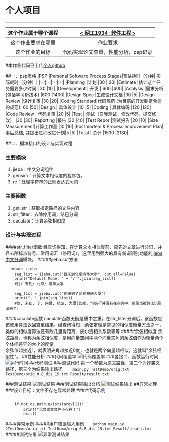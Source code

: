 # 个人项目

----------

| 这个作业属于哪个课程 | [< 网工1934-软件工程 >](https://edu.cnblogs.com/campus/gdgy/networkengineering1934-Softwareengineering) |
|:-----------------:|:---------------:|
| 这个作业要求在哪里| [作业要求](https://edu.cnblogs.com/campus/gdgy/networkengineering1934-Softwareengineering/homework/12136) |
| 这个作业的目标 | 代码实现论文查重，性能分析，psp记录 |

#本作业代码已上传[个人github](https://github.com/SD-DYL/3119005398)

##一、psp表格
|PSP	|Personal Software Process Stages|预估耗时（分钟|	实际耗时（分钟）|
|:-:|:-:|:-:|:-:|
|Planning		|计划					|30 	| 20|
|Estimate		|估计这个任务需要多少时间	|	30	|10 |
|Development	|	开发					|	600	|400|
|Analysis		|需求分析(包括学习新技术)	|600	|1400|
|Design Spec	|生成设计文档			|30			|5|
|Design Review	|设计复审				|30			|20|
|Coding Standard|代码规范 (为目前的开发制定合适的规范)|	60	|50|
|Design			| 具体设计				|10		|5|
|Coding			| 具体编码				|120	|120|
|Code Review	| 代码复审				|20		|5|
|Test			| 测试（自我测试，修改代码，提交修改）	|30	|30|
|Reporting		|报告					|30		|40|
|Test Repor		|测试报告				|20		|10|
|Size Measurement|计算工作量				|10		|10|
|Postmortem & Process Improvement Plan|事后总结, 并提出过程改进计划|5	|5|
|Total			|	总计					|1530	|2130|

##二、模块接口的设计与实现过程
### 主要模块
1. jieba：中文分词组件
2. gensim：计算文本相似度的程序包。
2. re：处理字符串的正则表达式re包
### 主要函数
1. get_str：获取指定路径的文件内容
2. str_filter：去除停用词，结巴分词
3. caculate：计算余弦相似度
### 设计与实现过程
####str_filter函数
经查询得知，在计算文本相似度前，应先对文章进行分词，并且去除标点符号、常用词汇（停用词），这里用到强大的具有新词识别功能的[jieba中文分词](https://github.com/fxsjy/jieba)模块。
#####jieba.cut方法
```
  import jieba
    seg_list = jieba.cut("我来到北京清华大学", cut_all=False)
    print("Default Mode: " + "/ ".join(seg_list))
    #我/ 来到/ 北京/ 清华大学

    seg_list = jieba.cut("他来到了网易杭研大厦")
    print(", ".join(seg_list))
    #他, 来到, 了, 网易, 杭研, 大厦(此处，“杭研”并没有在词典中，但是也被算法识别出来了)
```

####caculate函数
caculate函数无疑是重中之重，在str_filter分词后，该函数应该使用算法返回查重结果。经查询得知，余弦定理是常见的相似度衡量方法之一，类似的相似度算法还有欧几里得距离、皮尔逊相关系数等等
#####余弦相似度
余弦距离，也称为余弦相似度，是用向量空间中两个向量夹角的余弦值作为衡量两个个体间差异的大小的度量。   
余弦值越接近1，就表明夹角越接近0度，也就是两个向量越相似，这就叫"余弦相似性"。
##性能分析
###代码覆盖率
![代码覆盖率](https://img2020.cnblogs.com/blog/2528879/202109/2528879-20210918213245844-791128062.png)
###各接口、函数运行时间
![运行时间](https://img2020.cnblogs.com/blog/2528879/202109/2528879-20210918213318824-1759068127.png)
##代码测试
###测试代码
第一个参数为原文路径，第二个为抄袭文路径，第三个为结果输出路径
`    main.py TestDemo/orig.txt TestDemo/orig_0.8_dis_15.txt Result/result.txt`


###测试结果
![测试结果](https://img2020.cnblogs.com/blog/2528879/202109/2528879-20210918213404701-2019029221.jpg)
###测试结果输出文档
![测试结果输出](https://img2020.cnblogs.com/blog/2528879/202109/2528879-20210918213451745-1039241720.jpg)
##异常处理
###设计目标：文件不存在异常处理
####代码示例
```

	if not os.path.exists(argv[1]):
		print("论文原文文件不存在！")
		exit()
```

####异常示例
#####用户错误输入用例
`	python main.py 2TestDemo/orig.txt TestDemo/orig_0.8_dis_15.txt Result/result.txt`
#####测试结果
![异常测试结果](https://img2020.cnblogs.com/blog/2528879/202109/2528879-20210918213550871-173241861.jpg)
